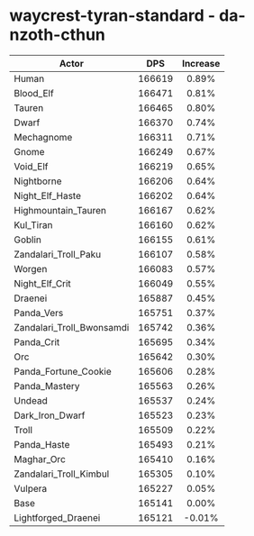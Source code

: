 # waycrest-tyran-standard - da-nzoth-cthun
| Actor | DPS | Increase |
|---|:---:|:---:|
|Human|166619|0.89%|
|Blood_Elf|166471|0.81%|
|Tauren|166465|0.80%|
|Dwarf|166370|0.74%|
|Mechagnome|166311|0.71%|
|Gnome|166249|0.67%|
|Void_Elf|166219|0.65%|
|Nightborne|166206|0.64%|
|Night_Elf_Haste|166202|0.64%|
|Highmountain_Tauren|166167|0.62%|
|Kul_Tiran|166160|0.62%|
|Goblin|166155|0.61%|
|Zandalari_Troll_Paku|166107|0.58%|
|Worgen|166083|0.57%|
|Night_Elf_Crit|166049|0.55%|
|Draenei|165887|0.45%|
|Panda_Vers|165751|0.37%|
|Zandalari_Troll_Bwonsamdi|165742|0.36%|
|Panda_Crit|165695|0.34%|
|Orc|165642|0.30%|
|Panda_Fortune_Cookie|165606|0.28%|
|Panda_Mastery|165563|0.26%|
|Undead|165537|0.24%|
|Dark_Iron_Dwarf|165523|0.23%|
|Troll|165509|0.22%|
|Panda_Haste|165493|0.21%|
|Maghar_Orc|165410|0.16%|
|Zandalari_Troll_Kimbul|165305|0.10%|
|Vulpera|165227|0.05%|
|Base|165141|0.00%|
|Lightforged_Draenei|165121|-0.01%|
